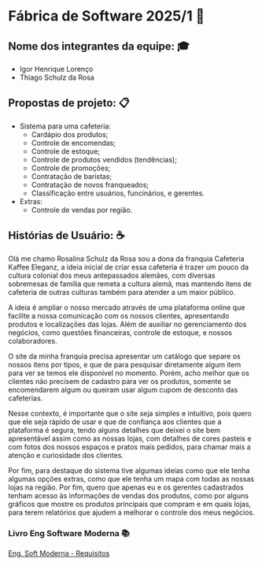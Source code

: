 # Fábrica de Software 2025/1 🔧 

## Nome dos integrantes da equipe:	🎓 
- Igor Henrique Lorenço
- Thiago Schulz da Rosa

## Propostas de projeto: 📋
- Sistema para uma cafeteria:
  - Cardápio dos produtos;
  - Controle de encomendas;
  - Controle de estoque;
  - Controle de produtos vendidos (tendências);
  - Controle de promoções;
  - Contratação de baristas;
  - Contratação de novos franqueados;
  - Classificação entre usuários, funcinários, e gerentes.
- Extras:
  - Controle de vendas por região.

## Histórias de Usuário: ☕
Olá me chamo Rosalina Schulz da Rosa sou a dona da franquia Cafeteria Kaffee Eleganz, a ideia inicial de criar essa cafeteria é trazer um pouco da cultura colonial dos meus antepassados alemães, com diversas sobremesas de família que remeta a cultura alemã, mas mantendo itens de cafeteria de outras culturas também para atender a um maior público.

A ideia é  ampliar o nosso mercado através de uma plataforma online que facilite a nossa comunicação com os nossos clientes, apresentando produtos e localizações das lojas. Além de auxiliar no gerenciamento dos negócios, como questões financeiras, controle de estoque, e nossos colaboradores.

O site da minha franquia precisa apresentar um catálogo que separe os nossos itens por tipos,  e que de para pesquisar diretamente algum item para ver se temos ele disponível no momento. Porém, acho melhor que os clientes não precisem de cadastro para ver os produtos, somente se encomendarem algum ou queiram usar algum cupom de desconto das cafeterias.

Nesse contexto, é importante que o site seja simples e intuitivo, pois quero que ele seja rápido de usar e que de confiança aos clientes que a plataforma é segura, tendo alguns detalhes que deixei o site bem apresentável assim como as nossas lojas, com detalhes de cores pasteis e com fotos dos nossos espaços e pratos mais pedidos, para chamar mais a atenção e curiosidade dos clientes. 

Por fim, para destaque do sistema tive algumas ideias como que ele tenha algumas opções extras, como que ele tenha um mapa com todas as nossas lojas na região. Por fim, quero que apenas eu e os gerentes cadastrados tenham acesso às informações de vendas dos produtos, como por alguns gráficos que mostre os produtos principais que compram e em quais lojas, para terem relatórios que ajudem a melhorar o controle dos meus negócios. 

### Livro Eng Software Moderna 📚
[Eng. Soft Moderna - Requisitos](https://engsoftmoderna.info/cap3.html)
